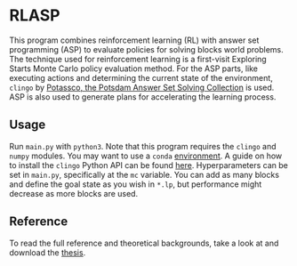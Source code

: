 # RLASP
This program combines reinforcement learning (RL) with answer set programming (ASP) to evaluate policies for solving blocks world problems.
The technique used for reinforcement learning is a first-visit Exploring Starts Monte Carlo policy evaluation method.
For the ASP parts, like executing actions and determining the current state of the environment, `clingo` by [Potassco, the Potsdam Answer Set Solving Collection][potassco] is used.
ASP is also used to generate plans for accelerating the learning process.

## Usage
Run `main.py` with `python3`. Note that this program requires the `clingo` and `numpy` modules.
You may want to use a `conda` [environment][conda].
A guide on how to install the `clingo` Python API can be found [here][clingo_python_api].
Hyperparameters can be set in `main.py`, specifically at the `mc` variable.
You can add as many blocks and define the goal state as you wish in `*.lp`, but performance might decrease as more blocks are used.

## Reference
To read the full reference and theoretical backgrounds, take a look at and download the [thesis][thesis].

[potassco]: https://potassco.org
[clingo_python_api]: https://potassco.org/clingo/#packages
[conda]: https://docs.conda.io/en/latest/
[thesis]: https://fuxgeist.com/thesis.pdf
